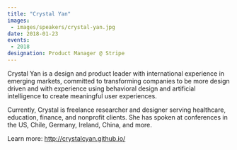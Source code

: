 ```yaml
---
title: "Crystal Yan"
images:
 - images/speakers/crystal-yan.jpg
date: 2018-01-23
events:
 - 2018
designation: Product Manager @ Stripe 
---
```


Crystal Yan is a design and product leader with international experience in emerging markets, committed to transforming companies to be more design driven and with experience using behavioral design and artificial intelligence to create meaningful user experiences.

Currently, Crystal is freelance researcher and designer serving healthcare, education, finance, and nonprofit clients. She has spoken at conferences in the US, Chile, Germany, Ireland, China, and more.

Learn more: http://crystalcyan.github.io/
